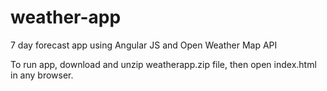weather-app
===========
 7 day forecast app using Angular JS and Open Weather Map API
 
 To run app, download and unzip weatherapp.zip file, then open index.html in any browser.
